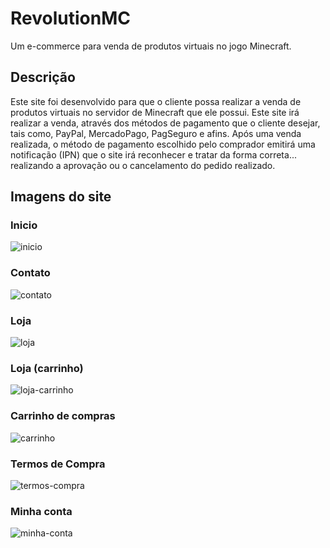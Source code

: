 # RevolutionMC

Um e-commerce para venda de produtos virtuais no jogo Minecraft.

## Descrição

Este site foi desenvolvido para que o cliente possa realizar a venda de produtos virtuais no servidor de Minecraft que ele possui. Este site irá realizar a venda, através dos métodos de pagamento que o cliente desejar, tais como, PayPal, MercadoPago, PagSeguro e afins. Após uma venda realizada, o método de pagamento escolhido pelo comprador emitirá uma notificação (IPN) que o site irá reconhecer e tratar da forma correta... realizando a aprovação ou o cancelamento do pedido realizado.

## Imagens do site

### Inicio

![inicio](https://user-images.githubusercontent.com/59984020/132455949-4e66cc96-1b16-46e8-92b5-9f2e78493197.png)

### Contato

![contato](https://user-images.githubusercontent.com/59984020/132455977-77b4a36a-0999-43b7-b1d6-48ab69ceeba7.png)

### Loja

![loja](https://user-images.githubusercontent.com/59984020/132455984-893d1da9-cb4b-475c-aed3-a884b1e6c575.png)

### Loja (carrinho)

![loja-carrinho](https://user-images.githubusercontent.com/59984020/132455992-02ce1a5e-8a49-42c7-9225-a328bde670f2.png)

### Carrinho de compras

![carrinho](https://user-images.githubusercontent.com/59984020/132456001-07e712fe-2bf6-472b-8473-bdff342f68ef.png)

### Termos de Compra

![termos-compra](https://user-images.githubusercontent.com/59984020/132456027-3402aa80-4ed9-4cc9-ba76-589a6fab8f05.png)

### Minha conta

![minha-conta](https://user-images.githubusercontent.com/59984020/132456034-5ad8186a-5df7-4b29-8dd7-4791277e6518.png)
